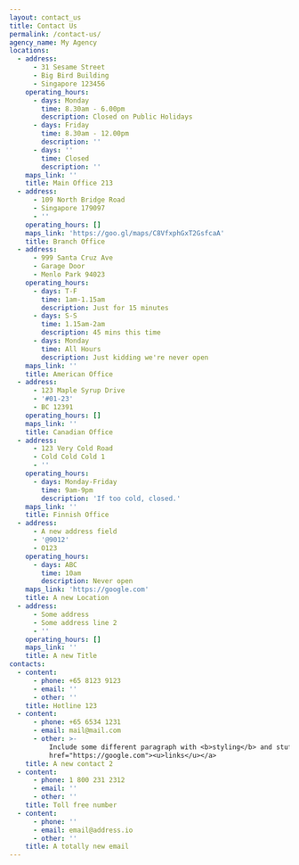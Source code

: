 ```yaml
---
layout: contact_us
title: Contact Us
permalink: /contact-us/
agency_name: My Agency
locations:
  - address:
      - 31 Sesame Street
      - Big Bird Building
      - Singapore 123456
    operating_hours:
      - days: Monday
        time: 8.30am - 6.00pm
        description: Closed on Public Holidays
      - days: Friday
        time: 8.30am - 12.00pm
        description: ''
      - days: ''
        time: Closed
        description: ''
    maps_link: ''
    title: Main Office 213
  - address:
      - 109 North Bridge Road
      - Singapore 179097
      - ''
    operating_hours: []
    maps_link: 'https://goo.gl/maps/C8VfxphGxT2GsfcaA'
    title: Branch Office
  - address:
      - 999 Santa Cruz Ave
      - Garage Door
      - Menlo Park 94023
    operating_hours:
      - days: T-F
        time: 1am-1.15am
        description: Just for 15 minutes
      - days: S-S
        time: 1.15am-2am
        description: 45 mins this time
      - days: Monday
        time: All Hours
        description: Just kidding we're never open
    maps_link: ''
    title: American Office
  - address:
      - 123 Maple Syrup Drive
      - '#01-23'
      - BC 12391
    operating_hours: []
    maps_link: ''
    title: Canadian Office
  - address:
      - 123 Very Cold Road
      - Cold Cold Cold 1
      - ''
    operating_hours:
      - days: Monday-Friday
        time: 9am-9pm
        description: 'If too cold, closed.'
    maps_link: ''
    title: Finnish Office
  - address:
      - A new address field
      - '@9012'
      - O123
    operating_hours:
      - days: ABC
        time: 10am
        description: Never open
    maps_link: 'https://google.com'
    title: A new Location
  - address:
      - Some address
      - Some address line 2
      - ''
    operating_hours: []
    maps_link: ''
    title: A new Title
contacts:
  - content:
      - phone: +65 8123 9123
      - email: ''
      - other: ''
    title: Hotline 123
  - content:
      - phone: +65 6534 1231
      - email: mail@mail.com
      - other: >-
          Include some different paragraph with <b>styling</b> and stuff like <a
          href="https://google.com"><u>links</u></a>
    title: A new contact 2
  - content:
      - phone: 1 800 231 2312
      - email: ''
      - other: ''
    title: Toll free number
  - content:
      - phone: ''
      - email: email@address.io
      - other: ''
    title: A totally new email
---
```

